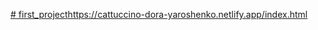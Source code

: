 [# first_project](https://cattuccino-dora-yaroshenko.netlify.app/index.html)https://cattuccino-dora-yaroshenko.netlify.app/index.html
